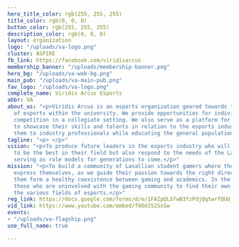 ```yaml
---
hero_title_color: rgb(255, 255, 255)
title_color: rgb(0, 0, 0)
button_color: rgb(255, 255, 255)
description_color: rgb(0, 0, 0)
layout: organization
logo: "/uploads/va-logo.png"
cluster: ASPIRE
fb_link: https://facebook.com/viridisarcus
membership_banner: "/uploads/membership-banner.png"
hero_bg: "/uploads/va-web-bg.png"
main_pub: "/uploads/va-main-pub.png"
fav_logo: "/uploads/va-logo.png"
complete_name: Viridis Arcus Esports
abbr: VA
about_us: "<p>Viridis Arcus is an esports organization geared towards the development
  of esports within the university. We provide opportunities for individuals who seek
  competition in a collegiate setting. We also serve as a platform for individuals
  to showcase their skills and talents in relation to the esports industry by exposing
  them to industry professionals while educating the general population about esports.</p>"
tagline: "<p> </p>"
vision: "<p>To produce future leaders in the esports industry who will not only strive
  to be the best in their field but also respond to the needs of the Lasallian community,
  serving as role models for generations to come.</p>"
mission: "<p>To build a community of Lasallian student gamers where they can freely
  express themselves, as we guide their passion towards the right direction and help
  them form a healthy coexistence between gaming and academics. In the process, inspire
  those who are uninvolved with the gaming community to find their own meaning in
  the various fields of esports.</p>"
reg_link: https://docs.google.com/forms/d/e/1FAIpQLSfwB3fzPdjQqtwrfQUU_sWa70gXF7NQoVEv1IcTnNCLexMTVw/viewform
vid_link: https://www.youtube.com/embed/fOOdJS2SxSw
events:
- "/uploads/va-flagship.png"
use_full_name: true

---
```

